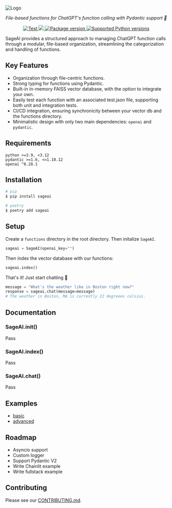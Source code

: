 ![Logo](https://github.com/0xnenlabs/SageAI/assets/45445790/750fb3f9-0830-4948-9a86-61e59d933b45)

<p align="center">
    <em>File-based functions for ChatGPT's function calling with Pydantic support 🚀</em>
</p>

<p align="center">
<a href="https://github.com/yezz123/ormdantic/actions/workflows/ci.yml" target="_blank">
    <img src="https://github.com/yezz123/ormdantic/actions/workflows/ci.yml/badge.svg" alt="Test">
</a>
<a href="https://codecov.io/gh/yezz123/ormdantic">
    <img src="https://codecov.io/gh/yezz123/ormdantic/branch/main/graph/badge.svg"/>
</a>
<a href="https://pypi.org/project/sageai" target="_blank">
    <img src="https://img.shields.io/pypi/v/sageai?color=%2334D058&label=pypi%20package" alt="Package version">
</a>
<a href="https://pypi.org/project/sageai" target="_blank">
    <img src="https://img.shields.io/pypi/pyversions/sageai.svg?color=%2334D058" alt="Supported Python versions">
</a>
</p>

SageAI provides a structured approach to managing ChatGPT function calls through a modular, file-based organization, streamlining the categorization and handling of functions.

## Key Features

- Organization through file-centric functions.
- Strong typing for functions using Pydantic.
- Built-in in-memory FAISS vector database, with the option to integrate your own.
- Easily test each function with an associated test.json file, supporting both unit and integration tests.
- CI/CD integration, ensuring synchronicity between your vector db and the functions directory.
- Minimalistic design with only two main dependencies: `openai` and `pydantic`.

## Requirements

```
python >=3.9, <3.12
pydantic >=1.6, <=1.10.12
openai ^0.28.1
```

## Installation

```bash
# pip
$ pip install sageai

# poetry
$ poetry add sageai
```

## Setup

Create a `functions` directory in the root directory. Then initalize `SageAI`.

```python
sageai = SageAI(openai_key="")
```

Then index the vector database with our functions:

```python
sageai.index()
```

That's it! Just start chatting 🚀

```python
message = "What's the weather like in Boston right now?"
response = sageai.chat(message=message)
# The weather in Boston, MA is currently 22 degreees celsius.
```

## Documentation

### SageAI.__init__()

Pass

### SageAI.index()

Pass

### SageAI.chat()

Pass

## Examples

- [basic](/examples/basic)
- [advanced](/examples/advanced)

## Roadmap

- Asyncio support
- Custom logger
- Support Pydantic V2
- Write Chainlit example
- Write fullstack example

## Contributing

Please see our [CONTRIBUTING.md](/CONTRIBUTING.md).
